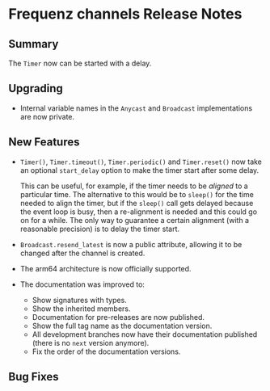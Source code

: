 # Frequenz channels Release Notes

## Summary

The `Timer` now can be started with a delay.

## Upgrading

* Internal variable names in the `Anycast` and `Broadcast` implementations are now private.

## New Features

* `Timer()`, `Timer.timeout()`, `Timer.periodic()` and `Timer.reset()` now take an optional `start_delay` option to make the timer start after some delay.

  This can be useful, for example, if the timer needs to be *aligned* to a particular time. The alternative to this would be to `sleep()` for the time needed to align the timer, but if the `sleep()` call gets delayed because the event loop is busy, then a re-alignment is needed and this could go on for a while. The only way to guarantee a certain alignment (with a reasonable precision) is to delay the timer start.

* `Broadcast.resend_latest` is now a public attribute, allowing it to be changed after the channel is created.

* The arm64 architecture is now officially supported.

* The documentation was improved to:

  - Show signatures with types.
  - Show the inherited members.
  - Documentation for pre-releases are now published.
  - Show the full tag name as the documentation version.
  - All development branches now have their documentation published (there is no `next` version anymore).
  - Fix the order of the documentation versions.

## Bug Fixes

<!-- Here goes notable bug fixes that are worth a special mention or explanation -->
